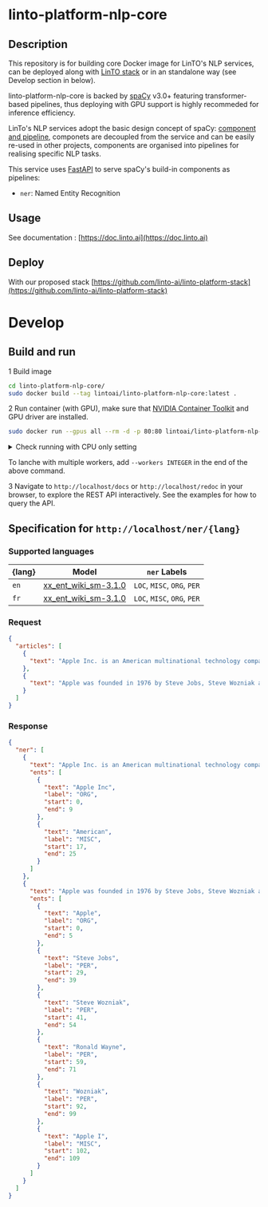 # linto-platform-nlp-core

## Description
This repository is for building core Docker image for LinTO's NLP services, can be deployed along with [LinTO stack](https://github.com/linto-ai/linto-platform-stack) or in an standalone way (see Develop section in below).

linto-platform-nlp-core is backed by [spaCy](https://spacy.io/) v3.0+ featuring transformer-based pipelines, thus deploying with GPU support is highly recommeded for inference efficiency.

LinTo's NLP services adopt the basic design concept of spaCy: [component and pipeline](https://spacy.io/usage/processing-pipelines), componets are decoupled from the service and can be easily re-used in other projects, components are organised into pipelines for realising specific NLP tasks. 

This service uses [FastAPI](https://fastapi.tiangolo.com/) to serve spaCy's build-in components as pipelines:
- `ner`: Named Entity Recognition

## Usage

See documentation : [https://doc.linto.ai](https://doc.linto.ai)

## Deploy

With our proposed stack [https://github.com/linto-ai/linto-platform-stack](https://github.com/linto-ai/linto-platform-stack)

# Develop

## Build and run
1 Build image
```bash
cd linto-platform-nlp-core/
sudo docker build --tag lintoai/linto-platform-nlp-core:latest .
```

2 Run container (with GPU), make sure that [NVIDIA Container Toolkit](https://docs.nvidia.com/datacenter/cloud-native/container-toolkit/install-guide.html#installing-on-ubuntu-and-debian) and GPU driver are installed.
```bash
sudo docker run --gpus all --rm -d -p 80:80 lintoai/linto-platform-nlp-core:latest
```
<details>
  <summary>Check running with CPU only setting</summary>
  
  ```bash
  sudo docker run --rm -d -p 80:80 lintoai/linto-platform-nlp-core:latest
  ```
</details>

To lanche with multiple workers, add `--workers INTEGER` in the end of the above command.

3 Navigate to `http://localhost/docs` or `http://localhost/redoc` in your browser, to explore the REST API interactively. See the examples for how to query the API.


## Specification for `http://localhost/ner/{lang}`
### Supported languages
| {lang} | Model | `ner` Labels |
| --- | --- | --- |
| `en` | [xx_ent_wiki_sm-3.1.0](https://github.com/explosion/spacy-models/releases/tag/xx_ent_wiki_sm-3.1.0) | `LOC`, `MISC`, `ORG`, `PER` |
| `fr` | [xx_ent_wiki_sm-3.1.0](https://github.com/explosion/spacy-models/releases/tag/xx_ent_wiki_sm-3.1.0) | `LOC`, `MISC`, `ORG`, `PER` |

### Request
```json
{
  "articles": [
    {
      "text": "Apple Inc. is an American multinational technology company that specializes in consumer electronics, computer software and online services."
    },
    {
      "text": "Apple was founded in 1976 by Steve Jobs, Steve Wozniak and Ronald Wayne to develop and sell Wozniak's Apple I personal computer."
    }
  ]
}
```

### Response
```json
{
  "ner": [
    {
      "text": "Apple Inc. is an American multinational technology company that specializes in consumer electronics, computer software and online services.",
      "ents": [
        {
          "text": "Apple Inc",
          "label": "ORG",
          "start": 0,
          "end": 9
        },
        {
          "text": "American",
          "label": "MISC",
          "start": 17,
          "end": 25
        }
      ]
    },
    {
      "text": "Apple was founded in 1976 by Steve Jobs, Steve Wozniak and Ronald Wayne to develop and sell Wozniak's Apple I personal computer.",
      "ents": [
        {
          "text": "Apple",
          "label": "ORG",
          "start": 0,
          "end": 5
        },
        {
          "text": "Steve Jobs",
          "label": "PER",
          "start": 29,
          "end": 39
        },
        {
          "text": "Steve Wozniak",
          "label": "PER",
          "start": 41,
          "end": 54
        },
        {
          "text": "Ronald Wayne",
          "label": "PER",
          "start": 59,
          "end": 71
        },
        {
          "text": "Wozniak",
          "label": "PER",
          "start": 92,
          "end": 99
        },
        {
          "text": "Apple I",
          "label": "MISC",
          "start": 102,
          "end": 109
        }
      ]
    }
  ]
}
```

